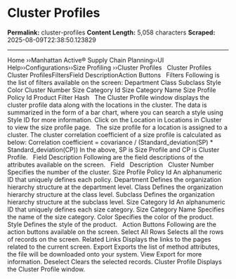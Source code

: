 # Cluster Profiles

**Permalink:** cluster-profiles
**Content Length:** 5,058 characters
**Scraped:** 2025-08-09T22:38:50.123829

---

Home &rsaquo;&rsaquo;Manhattan Active® Supply Chain Planning&rsaquo;&rsaquo;UI Help&rsaquo;&rsaquo;Configurations&rsaquo;&rsaquo;Size Profiling ››Cluster Profiles &nbsp; Cluster Profiles &nbsp; &nbsp; Cluster ProfilesFiltersField DescriptionAction Buttons &nbsp; Filters Following is the list of filters available on the screen: Department Class Subclass Style Color Cluster Number Size Category Id Size Category Name Size Profile Policy Id Product Filter Hash &nbsp; The Cluster Profile window displays the cluster profile data along with the locations in the cluster. The data is summarized in the form of a bar chart, where you can search a style using Style ID for more information. Click on the Location in Locations in Cluster to view the size profile page. &nbsp; The size profile for a location is assigned to a cluster. The cluster correlation coefficient of a size profile&nbsp;is calculated as below: Correlation coefficient = covariance / (Standard_deviation(SP) * Standard_deviation(CP)) In the above, SP is Size Profile and CP is Cluster Profile. &nbsp; Field Description Following are the field descriptions of the attributes available on the screen. &nbsp; Field &nbsp; Description &nbsp; Cluster Number Specifies the number of the cluster. Size Profile Policy Id An alphanumeric ID that uniquely defines each policy. Department Defines the organization hierarchy structure at the department level. Class Defines the organization hierarchy structure at the class level. Subclass Defines the organization hierarchy structure at the subclass level. Size Category Id An alphanumeric ID that uniquely defines each size category. Size Category Name Specifies the name of the size category. Color Specifies the color of the product. Style Defines the style of the product. &nbsp; Action Buttons Following are the action buttons available on the screen. Select All Rows Selects all the rows of records on the screen. Related Links Displays the links to the pages related to the current screen. Export Exports the list of method attributes, the file will be downloaded onto your system. View&nbsp;Export&nbsp;for more information. Deselect Clears the selected records. Cluster Profile Displays the Cluster Profile window. &nbsp;
